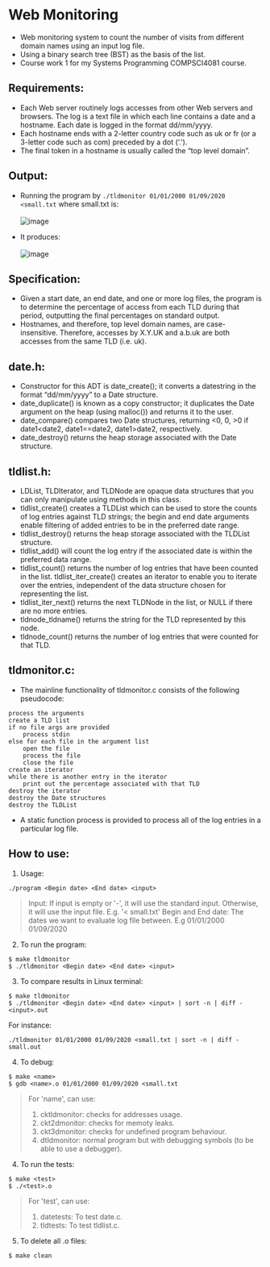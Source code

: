 # Web Monitoring
- Web monitoring system to count the number of visits from different domain names using an input log file.
- Using a binary search tree (BST) as the basis of the list.
- Course work 1 for my Systems Programming COMPSCI4081 course.

## Requirements:
- Each Web server routinely logs accesses from other Web servers and browsers. The log is a text file in which each line contains a date and a hostname. Each date is logged in the format dd/mm/yyyy.
- Each hostname ends with a 2-letter country code such as uk or fr (or a 3-letter code such as com) preceded by a dot (‘.’).
- The final token in a hostname is usually called the “top level domain”.
 
## Output:
- Running the program by `./tldmonitor 01/01/2000 01/09/2020 <small.txt` where small.txt is:<br/><br/>
![image](https://user-images.githubusercontent.com/92950538/199577822-c0447a3a-b320-4ab1-8623-69d23eca5d22.png)

- It produces:<br/><br/>
![image](https://user-images.githubusercontent.com/92950538/199578282-14b7eca1-a218-402f-a41b-7f3380bbfcc9.png)



## Specification:
- Given a start date, an end date, and one or more log files, the program is to determine the percentage of access from each TLD during that period, outputting the final percentages on standard output.
- Hostnames, and therefore, top level domain names, are case-insensitive. Therefore, accesses by X.Y.UK and a.b.uk are both accesses from the same TLD (i.e. uk).

## date.h: 
- Constructor for this ADT is date_create(); it converts a datestring in the format “dd/mm/yyyy” to a Date structure.
- date_duplicate() is known as a copy constructor; it duplicates the Date argument on the heap (using malloc()) and returns it to the user.
- date_compare() compares two Date structures, returning <0, 0, >0 if date1<date2, date1==date2, date1>date2, respectively.
- date_destroy() returns the heap storage associated with the Date structure.

## tldlist.h:
- LDList, TLDIterator, and TLDNode are opaque data structures that you can only manipulate using methods in this class.
- tldlist_create() creates a TLDList which can be used to store the counts of log entries against TLD strings; the begin and end date arguments enable filtering of added entries to be in the preferred date range.
- tldlist_destroy() returns the heap storage associated with the TLDList structure.
- tldlist_add() will count the log entry if the associated date is within the preferred data range.
- tldlist_count() returns the number of log entries that have been counted in the list. tldlist_iter_create() creates an iterator to enable you to iterate over the entries, independent of the data structure chosen for representing the list.
- tldlist_iter_next() returns the next TLDNode in the list, or NULL if there are no more entries.
- tldnode_tldname() returns the string for the TLD represented by this node.
- tldnode_count() returns the number of log entries that were counted for that TLD.

## tldmonitor.c:
- The mainline functionality of tldmonitor.c consists of the following pseudocode:
```
process the arguments
create a TLD list
if no file args are provided
    process stdin
else for each file in the argument list
    open the file
    process the file
    close the file
create an iterator
while there is another entry in the iterator
    print out the percentage associated with that TLD
destroy the iterator
destroy the Date structures
destroy the TLDList
```
- A static function process is provided to process all of the log entries in a particular log file.

## How to use:
1. Usage:
```
./program <Begin date> <End date> <input>
```
> Input: If input is empty or '-', it will use the standard input. Otherwise, it will use the input file. E.g. '< small.txt'
> Begin and End date: The dates we want to evaluate log file between. E.g 01/01/2000 01/09/2020

2. To run the program:
``` 
$ make tldmonitor  
$ ./tldmonitor <Begin date> <End date> <input>
```

3. To compare results in Linux terminal:
```
$ make tldmonitor
$ ./tldmonitor <Begin date> <End date> <input> | sort -n | diff - <input>.out
```
For instance: 
```
./tldmonitor 01/01/2000 01/09/2020 <small.txt | sort -n | diff - small.out
```

4. To debug:
```
$ make <name>
$ gdb <name>.o 01/01/2000 01/09/2020 <small.txt
```
> For 'name', can use:
> 1. cktldmonitor: checks for addresses usage.
> 2. ckt2dmonitor: checks for memoty leaks.
> 3. ckt3dmonitor: checks for undefined program behaviour.
> 4. dtldmonitor: normal program but with debugging symbols (to be able to use a debugger). 

4. To run the tests:
```
$ make <test>
$ ./<test>.o
```
> For 'test', can use:
> 1. datetests: To test date.c.
> 2. tldtests: To test tldlist.c.

5. To delete all .o files:
```
$ make clean
```
